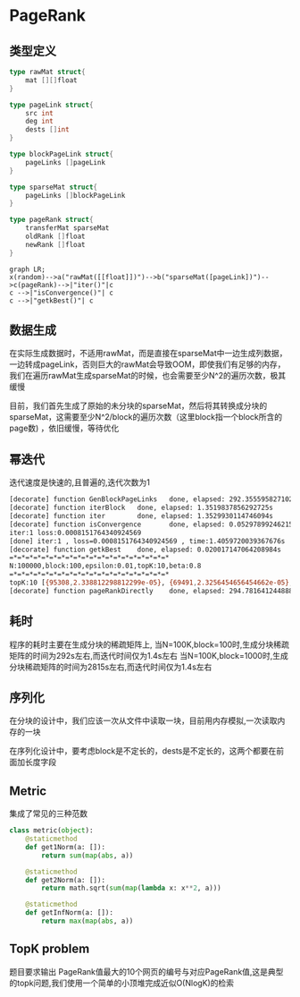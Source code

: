# PageRank

## 类型定义

```go
type rawMat struct{
    mat [][]float
}

type pageLink struct{
    src int
    deg int
    dests []int
}

type blockPageLink struct{
    pageLinks []pageLink
}

type sparseMat struct{
    pageLinks []blockPageLink
}

type pageRank struct{
    transferMat sparseMat
    oldRank []float
    newRank []float
}
```

```mermaid
graph LR;
x(random)-->a("rawMat([[float]])")-->b("sparseMat([pageLink])")-->c(pageRank)-->|"iter()"|c
c -->|"isConvergence()"| c
c -->|"getkBest()"| c
```

## 数据生成

在实际生成数据时，不适用rawMat，而是直接在sparseMat中一边生成列数据，一边转成pageLink，否则巨大的rawMat会导致OOM，即使我们有足够的内存，我们在遍历rawMat生成sparseMat的时候，也会需要至少N^2的遍历次数，极其缓慢

目前，我们首先生成了原始的未分块的sparseMat，然后将其转换成分块的sparseMat，这需要至少N^2/block的遍历次数（这里block指一个block所含的page数) ，依旧缓慢，等待优化

## 幂迭代

迭代速度是快速的,且普遍的,迭代次数为1
```sh
[decorate] function GenBlockPageLinks   done, elapsed: 292.35559582710266s
[decorate] function iterBlock   done, elapsed: 1.3519837856292725s
[decorate] function iter        done, elapsed: 1.3529930114746094s
[decorate] function isConvergence       done, elapsed: 0.0529789924621582s
iter:1 loss:0.0008151764340924569
[done] iter:1 , loss=0.0008151764340924569 , time:1.4059720039367676s 
[decorate] function getkBest    done, elapsed: 0.020017147064208984s
=*=*=*=*=*=*=*=*=*=*=*=*=*=*=*=*=*=*=*=*
N:100000,block:100,epsilon:0.01,topK:10,beta:0.8
=*=*=*=*=*=*=*=*=*=*=*=*=*=*=*=*=*=*=*=*
topK:10 [{95308,2.338812298812299e-05}, {69491,2.3256454656454662e-05}, {81164,2.2819513819513822e-05}, {19127,2.255437895437896e-05}, {8824,2.2483938283938286e-05}, {47170,2.246568986568987e-05}, {16190,2.2390564990564995e-05}, {48997,2.1872416472416473e-05}, {10924,2.1771228771228773e-05}, {14275,2.165845265845266e-05}]
[decorate] function pageRankDirectly    done, elapsed: 294.7816412448883s
```

## 耗时
程序的耗时主要在生成分块的稀疏矩阵上,
当N=100K,block=100时,生成分块稀疏矩阵的时间为292s左右,而迭代时间仅为1.4s左右
当N=100K,block=1000时,生成分块稀疏矩阵的时间为2815s左右,而迭代时间仅为1.4s左右


## 序列化

在分块的设计中，我们应该一次从文件中读取一块，目前用内存模拟,一次读取内存的一块

在序列化设计中，要考虑block是不定长的，dests是不定长的，这两个都要在前面加长度字段

## Metric

集成了常见的三种范数

```python
class metric(object):
    @staticmethod
    def get1Norm(a: []):
        return sum(map(abs, a))

    @staticmethod
    def get2Norm(a: []):
        return math.sqrt(sum(map(lambda x: x**2, a)))

    @staticmethod
    def getInfNorm(a: []):
        return max(map(abs, a))
```

## TopK problem
题目要求输出 PageRank值最大的10个网页的编号与对应PageRank值,这是典型的topk问题,我们使用一个简单的小顶堆完成近似O(NlogK)的检索